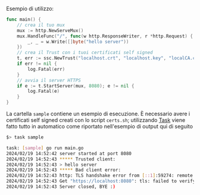 Esempio di utilizzo:

```go
func main() {
	// crea il tuo mux
	mux := http.NewServeMux()
	mux.HandleFunc("/", func(w http.ResponseWriter, r *http.Request) {
		_, _ = w.Write([]byte("hello server"))
	})
	// crea il Trust con i tuoi certificati self signed
	t, err := ssc.NewTrust("localhost.crt", "localhost.key", "localCA.crt", tls.RequireAndVerifyClientCert)
	if err != nil {
		log.Fatal(err)
	}
	// avvia il server HTTPS
	if e := t.StartServer(mux, 8080); e != nil {
		log.Fatal(e)
	}
}
```

La cartella `sample` contiene un esempio di esecuzione. È necessario avere i certificati self signed creati
con lo script `certs.sh`; utilizzando [Task](https://taskfile.dev/) viene fatto tutto in automatico come riportato
nell'esempio di output qui di seguito

```bash
$> task sample

task: [sample] go run main.go
2024/02/19 14:52:42 server started at port 8080
2024/02/19 14:52:43 ***** Trusted client:
2024/02/19 14:52:43 > hello server
2024/02/19 14:52:43 ***** Bad client error:
2024/02/19 14:52:43 http: TLS handshake error from [::1]:59274: remote error: tls: bad certificate
2024/02/19 14:52:43 Get "https://localhost:8080": tls: failed to verify certificate: x509: certificate signed by unknown authority
2024/02/19 14:52:43 Server closed, BYE :)
```
